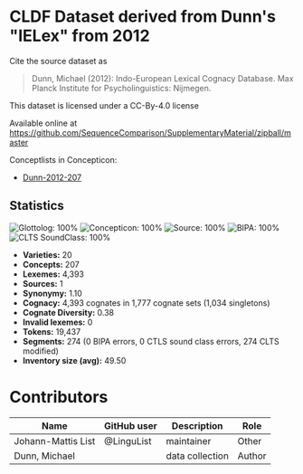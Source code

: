 # CLDF Dataset derived from Dunn's "IELex" from 2012

Cite the source dataset as

> Dunn, Michael (2012): Indo-European Lexical Cognacy Database. Max Planck Institute for Psycholinguistics: Nijmegen.

This dataset is licensed under a CC-By-4.0 license

Available online at https://github.com/SequenceComparison/SupplementaryMaterial/zipball/master


Conceptlists in Concepticon:
- [Dunn-2012-207](https://concepticon.clld.org/contributions/Dunn-2012-207)
## Statistics


![Glottolog: 100%](https://img.shields.io/badge/Glottolog-100%25-brightgreen.svg "Glottolog: 100%")
![Concepticon: 100%](https://img.shields.io/badge/Concepticon-100%25-brightgreen.svg "Concepticon: 100%")
![Source: 100%](https://img.shields.io/badge/Source-100%25-brightgreen.svg "Source: 100%")
![BIPA: 100%](https://img.shields.io/badge/BIPA-100%25-brightgreen.svg "BIPA: 100%")
![CLTS SoundClass: 100%](https://img.shields.io/badge/CLTS%20SoundClass-100%25-brightgreen.svg "CLTS SoundClass: 100%")

- **Varieties:** 20
- **Concepts:** 207
- **Lexemes:** 4,393
- **Sources:** 1
- **Synonymy:** 1.10
- **Cognacy:** 4,393 cognates in 1,777 cognate sets (1,034 singletons)
- **Cognate Diversity:** 0.38
- **Invalid lexemes:** 0
- **Tokens:** 19,437
- **Segments:** 274 (0 BIPA errors, 0 CTLS sound class errors, 274 CLTS modified)
- **Inventory size (avg):** 49.50

# Contributors

Name | GitHub user | Description | Role
--- | --- | --- | ---
Johann-Mattis List | @LinguList | maintainer | Other 
Dunn, Michael | | data collection | Author


